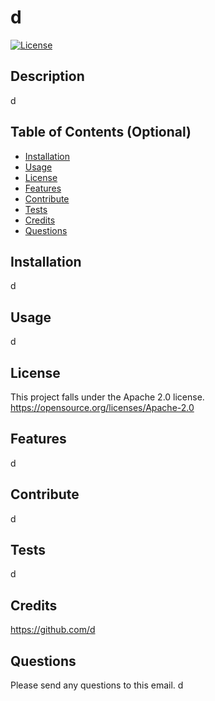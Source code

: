 # d 
[![License](https://img.shields.io/badge/License-Apache%202.0-blue.svg)](https://opensource.org/licenses/Apache-2.0)
## Description
d
## Table of Contents (Optional)
- [Installation](#installation)
- [Usage](#usage)
- [License](#license)
- [Features](#features)
- [Contribute](#contribute)
- [Tests](#tests)
- [Credits](#credits)
- [Questions](#questions)
## Installation
d
## Usage
d
## License
 This project falls under the Apache 2.0 license.
  https://opensource.org/licenses/Apache-2.0
## Features
d
## Contribute
d
## Tests
d
## Credits
https://github.com/d
## Questions
Please send any questions to this email.
d
